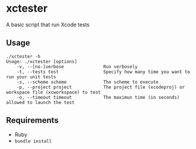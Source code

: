 # xctester
A basic script that run Xcode tests

## Usage

```
./xctester -h
Usage: ./xctester [options]
    -v, --[no-]verbose               Run verbosely
    -t, --tests test                 Specify how many time you want to run your unit tests
    -s, --scheme scheme              The scheme to execute
    -p, --project project            The project file (xcodeproj) or workspace file (xcworkspace) to test
    -o, --timeout timeout            The maximun time (in seconds) allowed to launch the test
```

## Requirements

- Ruby
- `bundle install`
